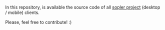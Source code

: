  In this repository, is available the source code of all [sopler project][sopler project] (desktop / mobile) clients.
 
 Please, feel free to contribute! :)
 
 [sopler project]: http://sopler.net/
